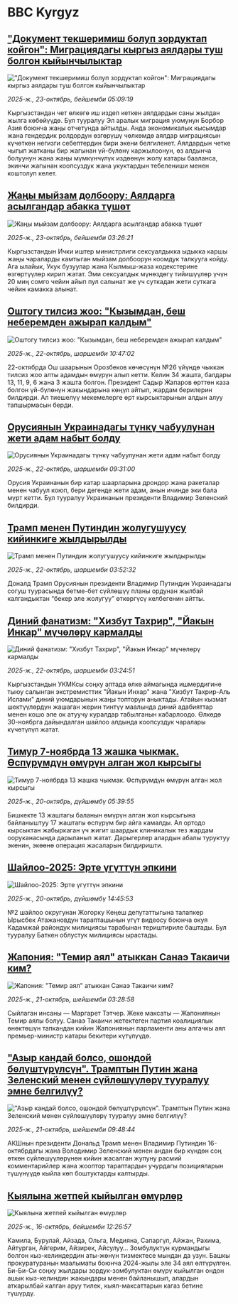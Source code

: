# BBC Kyrgyz## ["Документ текшеримиш болуп зордуктап койгон": Миграциядагы кыргыз аялдары туш болгон кыйынчылыктар](https://www.bbc.com/kyrgyz/articles/c781eqy1p9do?at_medium=RSS&at_campaign=rss?at_campaign=githubrss)!["Документ текшеримиш болуп зордуктап койгон": Миграциядагы кыргыз аялдары туш болгон кыйынчылыктар](https://ichef.bbci.co.uk/ace/ws/240/cpsprodpb/ad6b/live/1f019fd0-af50-11f0-8da8-177c6b913c3a.png)_2025-ж., 23-октябрь, бейшемби 05:09:19_Кыргызстандан чет өлкөгө иш издеп кеткен аялдардын саны жылдан жылга көбөйүүдө. Бул тууралуу Эл аралык миграция уюмунун Борбор Азия боюнча жаңы отчетунда айтылды. Анда экономикалык кысымдар жана гендердик ролдордун өзгөрүшү чөлкөмдө аялдар миграциясын күчөткөн негизги себептердин бири экени белгиленет. Аялдардын четке чыгып жатканы бир жагынан үй-бүлөнү каржылоонун, өз алдынча болуунун жана жаңы мүмкүнчүлүк издөөнүн жолу катары бааланса, экинчи жагынан коопсуздук жана укуктардын тебелениши менен коштолуп келет.## [Жаңы мыйзам долбоору: Аялдарга асылгандар абакка түшөт](https://www.bbc.com/kyrgyz/articles/c20e12wz3rro?at_medium=RSS&at_campaign=rss?at_campaign=githubrss)![Жаңы мыйзам долбоору: Аялдарга асылгандар абакка түшөт](https://ichef.bbci.co.uk/ace/ws/240/cpsprodpb/6cd2/live/ce3dd430-af48-11f0-aa13-0b0479f6f42a.jpg)_2025-ж., 23-октябрь, бейшемби 03:26:21_Кыргызстандын Ички иштер министрлиги сексуалдыкка ыдыкка каршы жаңы чараларды камтыган мыйзам долбоорун коомдук талкууга койду. Ага ылайык, Укук бузуулар жана Кылмыш-жаза кодекстерине өзгөртүүлөр кирип жатат. Эми сексуалдык мүнөздөгү тийишүүлөр үчүн 20 миң сомго чейин айып пул салынат же үч суткадан жети суткага чейин камакка алынат.## [Оштогу тилсиз жоо: "Кызымдан, беш неберемден ажырап калдым" ](https://www.bbc.com/kyrgyz/articles/crkln8vpv4vo?at_medium=RSS&at_campaign=rss?at_campaign=githubrss)![Оштогу тилсиз жоо: "Кызымдан, беш неберемден ажырап калдым" ](https://ichef.bbci.co.uk/ace/ws/240/cpsprodpb/6100/live/8e0fa490-af36-11f0-b2a1-6f537f66f9aa.jpg)_2025-ж., 22-октябрь, шаршемби 10:47:02_22-октябрда Ош шаарынын Орозбеков көчөсүнүн №26 үйүндө чыккан тилсиз жоо алты адамдын өмүрүн алып кетти. Келин 34 жашта, балдары 13, 11, 9, 6 жана 3 жашта болгон. Президент Садыр Жапаров өрттөн каза болгон үй-бүлөнүн жакындарына көңүл айтып, жардам берилерин билдирди. Ал тиешелүү мекемелерге өрт кырсыктарынын алдын алуу тапшырмасын берди.## [Орусиянын Украинадагы түнкү чабуулунан жети адам набыт болду](https://www.bbc.com/kyrgyz/articles/cgjd5wj5v0vo?at_medium=RSS&at_campaign=rss?at_campaign=githubrss)![Орусиянын Украинадагы түнкү чабуулунан жети адам набыт болду](https://ichef.bbci.co.uk/ace/ws/240/cpsprodpb/af63/live/c47f6560-af3b-11f0-a743-017a38be2260.jpg)_2025-ж., 22-октябрь, шаршемби 09:31:00_Орусия Украинанын бир катар шаарларына дрондор жана ракеталар менен чабуул коюп, бери дегенде жети адам, анын ичинде эки бала мүрт кетти. Бул тууралуу Украинанын президенти Владимир Зеленский билдирди.## [Трамп менен Путиндин жолугушуусу кийинкиге жылдырылды](https://www.bbc.com/kyrgyz/articles/ce86v0m2215o?at_medium=RSS&at_campaign=rss?at_campaign=githubrss)![Трамп менен Путиндин жолугушуусу кийинкиге жылдырылды](https://ichef.bbci.co.uk/ace/ws/240/cpsprodpb/8352/live/ea8348d0-aec8-11f0-b2a1-6f537f66f9aa.jpg)_2025-ж., 22-октябрь, шаршемби 03:52:32_Доналд Трамп Орусиянын президенти Владимир Путиндин Украинадагы согуш туурасында бетме-бет сүйлөшүү планы ордунан жылбай калгандыктан “бекер эле жолугуу” өткөргүсү келбегенин айтты.## [Диний фанатизм: "Хизбут Тахрир", "Йакын Инкар" мүчөлөрү кармалды](https://www.bbc.com/kyrgyz/articles/cgkzm105j42o?at_medium=RSS&at_campaign=rss?at_campaign=githubrss)![Диний фанатизм: "Хизбут Тахрир", "Йакын Инкар" мүчөлөрү кармалды](https://ichef.bbci.co.uk/ace/ws/240/cpsprodpb/1de9/live/e8a0a5c0-ae7e-11f0-aa13-0b0479f6f42a.jpg)_2025-ж., 22-октябрь, шаршемби 03:24:51_Кыргызстандын УКМКсы соңку аптада өлкө аймагында ишмердигине тыюу салынган экстремисттик  "Йакын Инхар" жана "Хизбут Тахрир-Аль Ислами"  диний уюмдарынын жаңы топторун аныктады. Атайын кызмат шектүүлөрдүн жашаган жерин тинтүү маалында диний адабияттар менен кошо эле ок атуучу куралдар табылганын кабарлоодо.
Өлкөдө 30-ноябрга дайындалган шайлоо алдында коопсуздук чаралары күчөтүлүп жатат.## [Тимур 7-ноябрда 13 жашка чыкмак. Өспүрүмдүн өмүрүн алган жол кырсыгы](https://www.bbc.com/kyrgyz/articles/cqjwv7j2rxqo?at_medium=RSS&at_campaign=rss?at_campaign=githubrss)![Тимур 7-ноябрда 13 жашка чыкмак. Өспүрүмдүн өмүрүн алган жол кырсыгы](https://ichef.bbci.co.uk/ace/ws/240/cpsprodpb/27ab/live/0f6fa530-adbb-11f0-b2a1-6f537f66f9aa.jpg)_2025-ж., 20-октябрь, дүйшөмбү 05:39:55_Бишкекте 13 жаштагы баланын өмүрүн алган жол кырсыгына байланыштуу 17 жаштагы өспүрүм бир айга камалды. Ал ортодо кырсыктан жабыркаган үч жигит шаардык клиникалык тез жардам ооруканасында дарыланып жатат. Дарыгерлер алардын абалы туруктуу экенин, экөөнө операция жасаларын билдиришти.## [Шайлоо-2025: Эрте үгүттүн эпкини ](https://www.bbc.com/kyrgyz/articles/cgkzjz2xn7yo?at_medium=RSS&at_campaign=rss?at_campaign=githubrss)![Шайлоо-2025: Эрте үгүттүн эпкини ](https://ichef.bbci.co.uk/ace/ws/240/cpsprodpb/7942/live/25ae4010-adc3-11f0-9704-87425431ad41.jpg)_2025-ж., 20-октябрь, дүйшөмбү 14:45:53_№2 шайлоо округунан Жогорку Кеңеш депутаттыгына талапкер Ырысбек Атажановдун тарапташынын үгүт видеосу боюнча окуя Кадамжай райондук милициясы тарабынан териштириле баштады. Бул тууралуу Баткен облустук милициясы ырастады.## [Жапония: "Темир аял" атыккан Санаэ Такаичи ким?](https://www.bbc.com/kyrgyz/articles/cj971k0kvypo?at_medium=RSS&at_campaign=rss?at_campaign=githubrss)![Жапония: "Темир аял" атыккан Санаэ Такаичи ким?](https://ichef.bbci.co.uk/ace/ws/240/cpsprodpb/6ee2/live/3948ea70-a19e-11f0-92db-77261a15b9d2.jpg)_2025-ж., 21-октябрь, шейшемби 03:28:58_Сыйлаган инсаны — Маргарет Тэтчер. Жеке максаты — Жапониянын Темир аялы болуу.
Санаэ Такаичи жетектеген партия коалициялык өнөктөшүн тапкандан кийин Жапониянын парламенти аны алгачкы аял премьер-министр катары бекитери күтүлүүдө.## ["Азыр кандай болсо, ошондой бөлүштүрүлсүн". Трамптын Путин жана Зеленский менен сүйлөшүүлөрү тууралуу эмне белгилүү?](https://www.bbc.com/kyrgyz/articles/cz0x374y7jxo?at_medium=RSS&at_campaign=rss?at_campaign=githubrss)!["Азыр кандай болсо, ошондой бөлүштүрүлсүн". Трамптын Путин жана Зеленский менен сүйлөшүүлөрү тууралуу эмне белгилүү?](https://ichef.bbci.co.uk/ace/ws/240/cpsprodpb/c0ac/live/238fc220-ad9d-11f0-ba75-093eca1ac29b.jpg)_2025-ж., 21-октябрь, шейшемби 09:48:44_АКШнын президенти Дональд Трамп менен Владимир Путиндин 16-октябрдагы жана Володимир Зеленский менен андан бир күндөн соң өткөн сүйлөшүүлөрүнөн кийин жасалган жупуну расмий комментарийлер жана жооптор тараптардын учурдагы позицияларын түшүнүүдө кыйла көп боштуктарды калтырды.## [Кыялына жетпей кыйылган өмүрлөр ](https://www.bbc.com/kyrgyz/articles/c1m3lrkk8llo?at_medium=RSS&at_campaign=rss?at_campaign=githubrss)![Кыялына жетпей кыйылган өмүрлөр ](https://ichef.bbci.co.uk/ace/ws/240/cpsprodpb/f8c8/live/6b88c470-aa7b-11f0-9c75-5fce1bce10a4.png)_2025-ж., 16-октябрь, бейшемби 12:26:57_Камила, Бурулай, Айзада, Ольга, Медияна, Сапаргүл, Айжан, Рахима, Айтурган, Айгерим, Айзирек, Айсулуу… Зомбулуктун курмандыгы болгон кыз-келиндердин аты-жөнүн тизмектесе мындан да узун. Башкы прокуратуранын маалыматы боюнча 2024-жылы эле 34 аял өлтүрүлгөн. Би-Би-Си соңку жылдары зордук-зомбулуктан өмүрү кыйылган ондон ашык кыз-келиндин жакындары менен байланышып, алардын аткарылбай калган аруу тилек, кыял-максаттарын кагаз бетине түшүрдү.